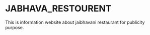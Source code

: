 # JABHAVA_RESTOURENT
This is information website about jaibhavani restaurant for publicity purpose.
